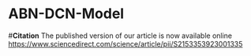 # ABN-DCN-Model
#**Citation**
The published version of our article is now available online  https://www.sciencedirect.com/science/article/pii/S2153353923001335
